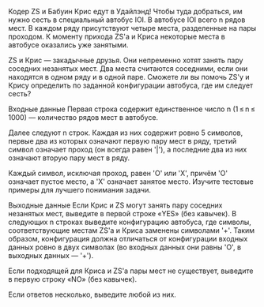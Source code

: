 Кодер ZS и Бабуин Крис едут в Удайлэнд! Чтобы туда добраться, им нужно сесть в специальный автобус IOI. В автобусе IOI всего n рядов мест. В каждом ряду присутствуют четыре места, разделенные на пары проходом. К моменту прихода ZS'а и Криса некоторые места в автобусе оказались уже занятыми.

ZS и Крис — закадычные друзья. Они непременно хотят занять пару соседних незанятых мест. Два места считаются соседними, если они находятся в одном ряду и в одной паре. Сможете ли вы помочь ZS'у и Крису определить по заданной конфигурации автобуса, где им следует сесть?

Входные данные
Первая строка содержит единственное число n (1 ≤ n ≤ 1000) — количество рядов мест в автобусе.

Далее следуют n строк. Каждая из них содержит ровно 5 символов, первые два из которых означают первую пару мест в ряду, третий символ означает проход (он всегда равен '|'), а последние два из них означают вторую пару мест в ряду.

Каждый символ, исключая проход, равен 'O' или 'X', причём 'O' означает пустое место, а 'X' означает занятое место. Изучите тестовые примеры для лучшего понимания задачи.

Выходные данные
Если Крис и ZS могут занять пару соседних незанятых мест, выведите в первой строке «YES» (без кавычек). В следующих n строках выведите конфигурацию автобуса, где символы, соответствующие местам ZS'а и Криса заменены символами '+'. Таким образом, конфигурация должна отличаться от конфигурации входных данных ровно в двух символах (во входных данных они равны 'O', в выходных данных — '+').

Если подходящей для Криса и ZS'а пары мест не существует, выведите в первую строку «NO» (без кавычек).

Если ответов несколько, выведите любой из них.